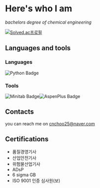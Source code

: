 # Here's who I am

*bachelors degree of chemical engineering*

[![Solved.ac프로필](http://mazassumnida.wtf/api/v2/generate_badge?boj={cnchoo})](https://solved.ac/{cnchoo})

## Languages and tools
### Languages
<img src="https://img.shields.io/badge/Python-3776AB?style=flat" alt="Python Badge">

### Tools
<img src="https://img.shields.io/badge/Minitab-00843D?style=flat" alt="Minitab Badge"><img src="https://img.shields.io/badge/AspenTech-005B9F?style=flat&logo=azuredevops&logoColor=white" alt="AspenPlus Badge">






## Contacts
you can reach me on cnchoo25@naver.com

## Certifications
- 품질경영기사
- 산업안전기사
- 위험물산업기사
- ADsP
- 6 sigma GB
- ISO 9001 인증 심사원(보)

